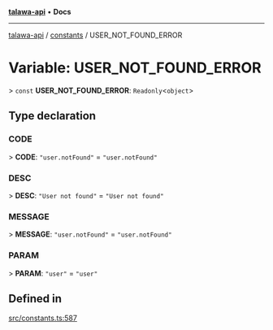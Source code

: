 [**talawa-api**](../../README.md) • **Docs**

***

[talawa-api](../../modules.md) / [constants](../README.md) / USER\_NOT\_FOUND\_ERROR

# Variable: USER\_NOT\_FOUND\_ERROR

\> `const` **USER\_NOT\_FOUND\_ERROR**: `Readonly`\<`object`\>

## Type declaration

### CODE

\> **CODE**: `"user.notFound"` = `"user.notFound"`

### DESC

\> **DESC**: `"User not found"` = `"User not found"`

### MESSAGE

\> **MESSAGE**: `"user.notFound"` = `"user.notFound"`

### PARAM

\> **PARAM**: `"user"` = `"user"`

## Defined in

[src/constants.ts:587](https://github.com/PalisadoesFoundation/talawa-api/blob/a6e7ac91b581c9109559657faf0f934f3eb41fe7/src/constants.ts#L587)
